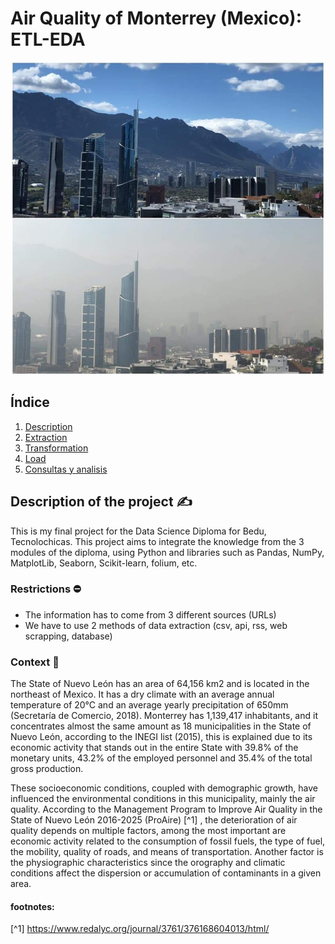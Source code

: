 # Air Quality of Monterrey (Mexico): ETL-EDA

<p align="center">
  <img src="https://github.com/Jimenamatzui98/Portfolio/blob/3967b2f6c5b5519ab224908de0280d0f3948b440/DataScience_Diploma_FinalProject/Images/Contaminacion.jpeg" alt="Contaminacion" width="500">
</p>

## Índice

1. [Description](#descripción)
2. [Extraction](#extracción)
3. [Transformation](#transformación)
4. [Load](#carga)
5. [Consultas y analisis](#consultas)

## Description of the project ✍️

This is my final project for the Data Science Diploma for Bedu, Tecnolochicas. This project aims to integrate the knowledge from the 3 modules of the diploma, using Python and libraries such as Pandas, NumPy, MatplotLib, Seaborn, Scikit-learn, folium, etc.

### Restrictions ⛔ 

- The information has to come from 3 different sources (URLs) 
- We have to use 2 methods of data extraction (csv, api,  rss, web scrapping, database)

### Context 🧭

The State of Nuevo León has an area of ​​64,156 km2 and is located in the northeast of Mexico. It has a dry climate with an average annual temperature of 20°C and an average yearly precipitation of 650mm (Secretaría de Comercio, 2018). Monterrey has 1,139,417 inhabitants, and it concentrates almost the same amount as 18 municipalities in the State of Nuevo León, according to the INEGI list (2015), this is explained due to its economic activity that stands out in the entire State with 39.8% of the monetary units, 43.2% of the employed personnel and 35.4% of the total gross production.

These socioeconomic conditions, coupled with demographic growth, have influenced the environmental conditions in this municipality, mainly the air quality. According to the Management Program to Improve Air Quality in the State of Nuevo León 2016-2025 (ProAire) [^1] , the deterioration of air quality depends on multiple factors, among the most important are economic activity related to the consumption of fossil fuels, the type of fuel, the mobility, quality of roads, and means of transportation. Another factor is the physiographic characteristics since the orography and climatic conditions affect the dispersion or accumulation of contaminants in a given area. 






#### footnotes: 
[^1] https://www.redalyc.org/journal/3761/376168604013/html/

